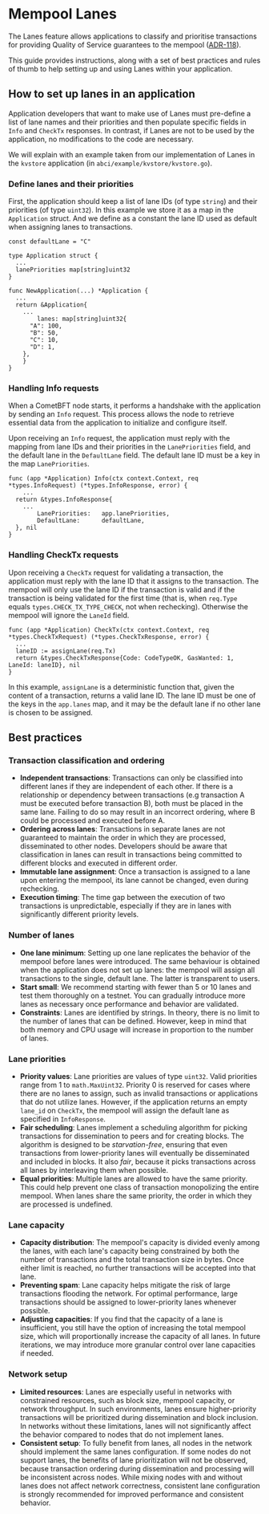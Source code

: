 # Mempool Lanes

The Lanes feature allows applications to classify and prioritise transactions for providing Quality
of Service guarantees to the mempool ([ADR-118](adr)). 

This guide provides instructions, along with a set of best practices and rules of thumb to help
setting up and using Lanes within your application. 

## How to set up lanes in an application

Application developers that want to make use of Lanes must pre-define a list of lane names and their
priorities and then populate specific fields in `Info` and `CheckTx` responses. In contrast, if
Lanes are not to be used by the application, no modifications to the code are necessary.

We will explain with an example taken from our implementation of Lanes in the `kvstore` application
(in `abci/example/kvstore/kvstore.go`).

### Define lanes and their priorities

First, the application should keep a list of lane IDs (of type `string`) and their priorities (of
type `uint32`). In this example we store it as a map in the `Application` struct. And we define as a
constant the lane ID used as default when assigning lanes to transactions.
```golang
const defaultLane = "C"

type Application struct {
  ...
  lanePriorities map[string]uint32
}

func NewApplication(...) *Application {
  ...
  return &Application{
    ...
		lanes: map[string]uint32{
      "A": 100,
      "B": 50,
      "C": 10,
      "D": 1,
    },
	}
}
```

### Handling Info requests

When a CometBFT node starts, it performs a handshake with the application by sending an `Info`
request. This process allows the node to retrieve essential data from the application to initialize
and configure itself.

Upon receiving an `Info` request, the application must reply with the mapping from lane IDs and
their priorities in the `LanePriorities` field, and the default lane in the `DefaultLane` field. The
default lane ID must be a key in the map `LanePriorities`.
```golang
func (app *Application) Info(ctx context.Context, req *types.InfoRequest) (*types.InfoResponse, error) {
	...
  return &types.InfoResponse{
    ...
		LanePriorities:   app.lanePriorities,
		DefaultLane:      defaultLane,
  }, nil
}
```

### Handling CheckTx requests

Upon receiving a `CheckTx` request for validating a transaction, the application must reply with the
lane ID that it assigns to the transaction. The mempool will only use the lane ID if the transaction
is valid and if the transaction is being validated for the first time (that is, when `req.Type`
equals `types.CHECK_TX_TYPE_CHECK`, not when rechecking). Otherwise the mempool will ignore the
`LaneId` field.
```golang
func (app *Application) CheckTx(ctx context.Context, req *types.CheckTxRequest) (*types.CheckTxResponse, error) {
  ...
  laneID := assignLane(req.Tx)
  return &types.CheckTxResponse{Code: CodeTypeOK, GasWanted: 1, LaneId: laneID}, nil
}
```
In this example, `assignLane` is a deterministic function that, given the content of a transaction,
returns a valid lane ID. The lane ID must be one of the keys in the `app.lanes` map, and it may be
the default lane if no other lane is chosen to be assigned.

## Best practices

### Transaction classification and ordering

- **Independent transactions**: Transactions can only be classified into different lanes if they are
  independent of each other. If there is a relationship or dependency between transactions (e.g
  transaction A must be executed before transaction B), both must be placed in the same lane.
  Failing to do so may result in an incorrect ordering, where B could be processed and executed
  before A.
- **Ordering across lanes**: Transactions in separate lanes are not guaranteed to maintain the order
  in which they are processed, disseminated to other nodes. Developers should be aware that
  classification in lanes can result in transactions being committed to different blocks and executed
  in different order.
- **Immutable lane assignment**: Once a transaction is assigned to a lane upon entering the mempool,
  its lane cannot be changed, even during rechecking.
- **Execution timing**: The time gap between the execution of two transactions is unpredictable,
  especially if they are in lanes with significantly different priority levels.

### Number of lanes

- **One lane minimum**: Setting up one lane replicates the behavior of the mempool before lanes were
  introduced. The same behaviour is obtained when the application does not set up lanes: the mempool
  will assign all transactions to the single, default lane. The latter is transparent to users.
- **Start small**: We recommend starting with fewer than 5 or 10 lanes and test them thoroughly on a
  testnet. You can gradually introduce more lanes as necessary once performance and behavior are
  validated.
- **Constraints**: Lanes are identified by strings. In theory, there is no limit to the number of
  lanes that can be defined. However, keep in mind that both memory and CPU usage will increase in
  proportion to the number of lanes.

### Lane priorities

- **Priority values**: Lane priorities are values of type `uint32`. Valid priorities range from 1 to
  `math.MaxUint32`. Priority 0 is reserved for cases where there are no lanes to assign, such as
  invalid transactions or applications that do not utilize lanes. However, if the application
  returns an empty `lane_id` on `CheckTx`, the mempool will assign the default lane as specified in
  `InfoResponse`.
- **Fair scheduling**: Lanes implement a scheduling algorithm for picking transactions
  for dissemination to peers and for creating blocks. The algorithm is designed to be
  _starvation-free_, ensuring that even transactions from lower-priority lanes will eventually be
  disseminated and included in blocks. It also _fair_, because it picks transactions across all
  lanes by interleaving them when possible.
- **Equal priorities**: Multiple lanes are allowed to have the same priority. This could help
  prevent one class of transaction monopolizing the entire mempool. When lanes share the same
  priority, the order in which they are processed is undefined.

### Lane capacity

- **Capacity distribution**: The mempool's capacity is divided evenly among the lanes, with each
  lane's capacity being constrained by both the number of transactions and the total transaction
  size in bytes. Once either limit is reached, no further transactions will be accepted into that
  lane.
- **Preventing spam**: Lane capacity helps mitigate the risk of large transactions flooding the
  network. For optimal performance, large transactions should be assigned to lower-priority lanes
  whenever possible.
- **Adjusting capacities**: If you find that the capacity of a lane is insufficient, you still have
  the option of increasing the total mempool size, which will proportionally increase the capacity
  of all lanes. In future iterations, we may introduce more granular control over lane capacities if
  needed.

### Network setup

- **Limited resources**: Lanes are especially useful in networks with constrained resources, such as
  block size, mempool capacity, or network throughput. In such environments, lanes ensure
  higher-priority transactions will be prioritized during dissemination and block inclusion. In
  networks without these limitations, lanes will not significantly affect the behavior compared to
  nodes that do not implement lanes.
- **Consistent setup**: To fully benefit from lanes, all nodes in the network should implement the
  same lanes configuration. If some nodes do not support lanes, the benefits of lane prioritization
  will not be observed, because transaction ordering during dissemination and processing will be
  inconsistent across nodes. While mixing nodes with and without lanes does not affect network
  correctness, consistent lane configuration is strongly recommended for improved performance and
  consistent behavior.

[adr]: ../../../docs/references/architecture/adr-118-mempool-lanes.md